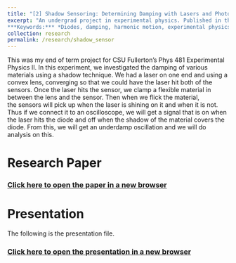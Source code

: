 ```yaml
---
title: "[2] Shadow Sensoring: Determining Damping with Lasers and Photodiodes (2012)"
excerpt: "An undergrad project in experimental physics. Published in the schools journal *Dimensions*.<br> 
***Keywords:*** *Diodes, damping, harmonic motion, experimental physics, undegrad*" #add this to add an image inside the "" <br/><img src='R001_padic/500x300.png'>" #add this to add an image inside the "" <br/><img src='R001_padic/500x300.png'>
collection: research
permalink: /research/shadow_sensor
---
```


This was my end of term project for CSU Fullerton’s Phys 481 Experimental Physics II. In this experiment, we investigated the damping of various materials using a shadow technique. We had a laser on one end and using a convex lens, converging so that we could have the laser hit both of the sensors. Once the laser hits the sensor, we clamp a flexible material in between the lens and the sensor. Then when we flick the material, the sensors will pick up when the laser is shining on it and when it is not. Thus if we connect it to an oscilloscope, we will get a signal that is on when the laser hits the diode and off when the shadow of the material covers the diode. From this, we will get an underdamp oscillation and we will do analysis on this.

# Research Paper
### [Click here to open the paper in a new browser](R002_shadow_sensor/Phys_481_Term_Project_Shadow.pdf)
<object data="R002_shadow_sensor/Phys_481_Term_Project_Shadow.pdf#view=fitH" width="1000" height="1000" type='application/pdf'></object>

# Presentation
The following is the presentation file.
### [Click here to open the presentation in a new browser](R002_shadow_sensor/Phys_481_Term_Project_Shadow_Presentation.pdf)
<object data="R002_shadow_sensor/Phys_481_Term_Project_Shadow_Presentation.pdf#view=fitH" width="1000" height="1000" type='application/pdf'></object>

